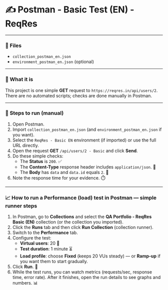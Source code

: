 # ✍️ Postman - Basic Test (EN) - ReqRes

---

### 📂 Files

* `collection_postman_en.json`
* `environment_postman_en.json` (optional)

---

### 🔎 What it is

This project is one simple **GET** request to `https://reqres.in/api/users/2`. There are no automated scripts; checks are done manually in Postman.

---

### 🏃 Steps to run (manual)

1.  Open Postman.
2.  Import `collection_postman_en.json` (and `environment_postman_en.json` if you want).
3.  Select the `ReqRes - Basic EN` environment (if imported) or use the full URL directly.
4.  Open the request **GET** `/api/users/2 - Basic` and click **Send**.
5.  Do these simple checks:
    * The **Status** is `200`. ✅
    * The **Content-Type** response header includes `application/json`. 📄
    * The **Body** has `data` and `data.id` equals `2`. 🔢
6.  Note the response time for your evidence. ⏱️

---

### 📈 How to run a Performance (load) test in Postman — simple runner steps

1.  In Postman, go to **Collections** and select the **QA Portfolio - ReqRes Basic (EN)** collection (or the collection you imported).
2.  Click the **Runs** tab and then click **Run Collection** (collection runner).
3.  Switch to the **Performance** tab.
4.  Configure the test:
    * **Virtual users**: 20 👥
    * **Test duration**: 1 minute ⏳
    * **Load profile**: choose **Fixed** (keeps 20 VUs steady) — or **Ramp-up** if you want them to start gradually.
5.  Click **Run**. 🚀
6.  While the test runs, you can watch metrics (requests/sec, response time, error rate). After it finishes, open the run details to see graphs and numbers. 📊
